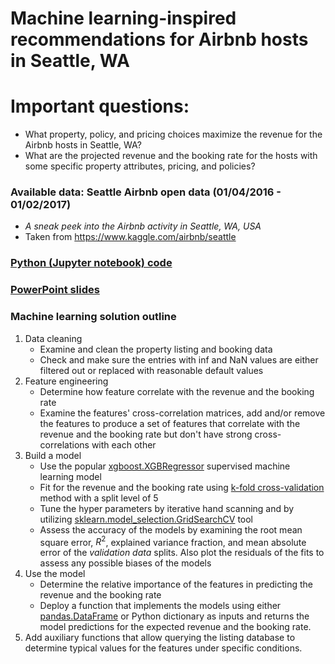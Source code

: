 # Machine learning-inspired recommendations for Airbnb hosts in Seattle, WA

# Important questions:
* What property, policy, and pricing choices maximize the revenue for the Airbnb hosts in Seattle, WA?
* What are the projected revenue and the booking rate for the hosts with some specific property attributes, pricing, and policies?

### Available data: Seattle Airbnb open data (01/04/2016 - 01/02/2017)
* *A sneak peek into the Airbnb activity in Seattle, WA, USA*
* Taken from https://www.kaggle.com/airbnb/seattle

### [Python (Jupyter notebook) code](https://github.com/ivanovdmitri/Seattle_Airbnb_2017_DI/blob/master/Seattle_Airbnb_2017_DI.ipynb)
### [PowerPoint slides](https://github.com/ivanovdmitri/Seattle_Airbnb_2017_DI/raw/master/Seattle_Airbnb_2017_DI.pptx)
    
### Machine learning solution outline
1. Data cleaning
    * Examine and clean the property listing and booking data
    * Check and make sure the entries with inf and NaN values are either filtered out or replaced with reasonable default values
2. Feature engineering
    * Determine how feature correlate with the revenue and the booking rate
    * Examine the features' cross-correlation matrices, add and/or remove the features to produce a set of features that correlate with the revenue and the booking rate but don't have strong cross-correlations with each other
3. Build a model
    * Use the popular [xgboost.XGBRegressor](#https://xgboost.readthedocs.io/en/latest/python/python_api.html) supervised machine learning model
    * Fit for the revenue and the booking rate using [k-fold cross-validation](#https://scikit-learn.org/stable/modules/cross_validation.html) method with a split level of 5
    * Tune the hyper parameters by iterative hand scanning and by utilizing [sklearn.model_selection.GridSearchCV](#https://scikit-learn.org/stable/modules/generated/sklearn.model_selection.GridSearchCV.html) tool
    * Assess the accuracy of the models by examining the root mean square error, $R^{2}$, explained variance fraction, and mean absolute error of the <em>validation data</em> splits. Also plot the residuals of the fits to assess any possible biases of the models
4. Use the model
    * Determine the relative importance of the features in predicting the revenue and the booking rate
    * Deploy a function that implements the models using either [pandas.DataFrame](#https://pandas.pydata.org/pandas-docs/stable/reference/api/pandas.DataFrame.html) or Python dictionary as inputs and returns the model predictions for the expected revenue and the booking rate.
5. Add auxiliary functions that allow querying the listing database to determine typical values for the features under specific conditions. 
